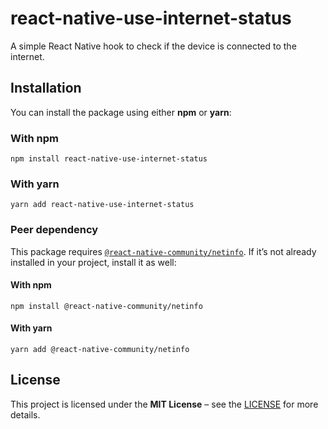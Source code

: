 # react-native-use-internet-status
A simple React Native hook to check if the device is connected to the internet.  

## Installation
You can install the package using either **npm** or **yarn**:

### With npm
```
npm install react-native-use-internet-status
```

### With yarn
```
yarn add react-native-use-internet-status
```
### Peer dependency
This package requires [`@react-native-community/netinfo`](https://github.com/react-native-netinfo/react-native-netinfo).
If it’s not already installed in your project, install it as well:

#### With npm
```
npm install @react-native-community/netinfo
```

#### With yarn
```
yarn add @react-native-community/netinfo
```

## License
This project is licensed under the **MIT License** – see the [LICENSE](./LICENSE) for more details.
